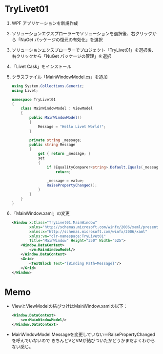 TryLivet01
==========

1. WPF アプリケーションを新規作成
2. ソリューションエクスプローラーでソリューションを選択後、右クリックから「NuGet パッケージの復元の有効化」を選択
3. ソリューションエクスプローラーでプロジェクト「TryLivet01」を選択後、右クリックから「NuGet パッケージの管理」を選択
4. 「Livet Cask」をインストール
5. クラスファイル「MainWindowModel.cs」を追加

    ```csharp
    using System.Collections.Generic;
    using Livet;

    namespace TryLivet01
    {
        class MainWindowModel : ViewModel
        {
            public MainWindowModel()
            {
                Message = "Hello Livet World!";
            }

            private string _message;
            public string Message
            {
                get { return _message; }
                set
                {
                    if (EqualityComparer<string>.Default.Equals(_message, value))
                        return;

                    _message = value;
                    RaisePropertyChanged();
                }
            }
        }
    }
    ```
6. 「MainWindow.xaml」の変更

    ```xml
    <Window x:Class="TryLivet01.MainWindow"
            xmlns="http://schemas.microsoft.com/winfx/2006/xaml/presentation"
            xmlns:x="http://schemas.microsoft.com/winfx/2006/xaml"
            xmlns:vm="clr-namespace:TryLivet01"
            Title="MainWindow" Height="350" Width="525">
        <Window.DataContext>
            <vm:MainWindowModel/>
        </Window.DataContext>
        <Grid>
            <TextBlock Text="{Binding Path=Message}"/>
        </Grid>
    </Window>
    ```

Memo
====

* ViewとViewModelの結びつけはMainWindow.xamlの以下：

    ```xml
    <Window.DataContext>
        <vm:MainWindowModel/>
    </Window.DataContext>
    ```

* MainWindowModel.Messageを変更していない＝RaisePropertyChangedを呼んでいないので
  きちんとVとVMが結びついたかどうかまだよくわからない感じ。
